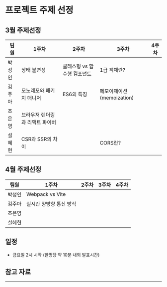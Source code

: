 # 프로젝트 주제 선정

## 3월 주제선정

| 팀원   | 1주차                           | 2주차                       | 3주차                     | 4주차 |
| ------ | ------------------------------- | --------------------------- | ------------------------- | ----- |
| 박성인 | 상태 불변성                     | 클래스형 vs 함수형 컴포넌트 | 1급 객체란?               |       |
| 김주아 | 모노레포와 패키지 매니저        | ES6의 특징                  | 메모이제이션(memoization) |
| 조은영 | 브라우저 렌더링과 리액트 파이버 |                             |                           |       |
| 설혜현 | CSR과 SSR의 차이                |                             | CORS란?                   |       |

## 4월 주제선정

| 팀원   | 1주차           | 2주차 | 3주차 | 4주차 |
| ------ | --------------- | ----- | ----- | ----- |
| 박성인 | Webpack vs Vite |       |       |       |
| 김주아 | 실시간 양방향 통신 방식 |       |       |       |
| 조은영 |                 |       |       |       |
| 설혜현 |                 |       |       |       |

## 일정

- 금요일 2시 시작 (한명당 약 10분 내외 발표시간)

## 참고 자료

---
